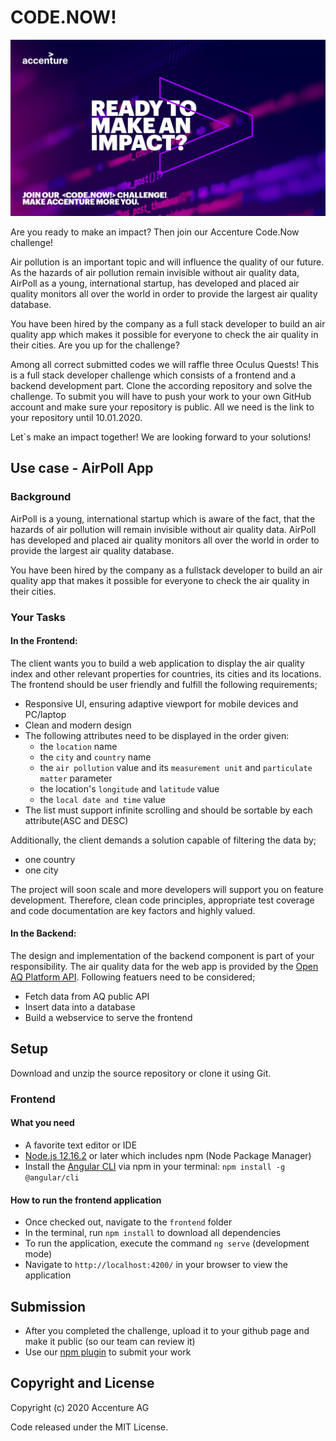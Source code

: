 # CODE.NOW!

<p align="center">
  <img src="https://github.com/AccentureChallenge/Code.Now/blob/master/frontend/src/assets/acnCodeNowHeader.png">
</p>

Are you ready to make an impact? Then join our Accenture Code.Now challenge!​

Air pollution is an important topic and will influence the quality of our future. As the hazards of air pollution remain invisible without air quality data, AirPoll as a young, international startup, has developed and placed air quality monitors all over the world in order to provide the largest air quality database. ​

​You have been hired by the company as a full stack developer to build an air quality app which makes it possible for everyone to check the air quality in their cities. Are you up for the challenge?​

Among all correct submitted codes we will raffle three Oculus Quests! This is a full stack developer challenge which consists of a frontend and a backend development part. Clone the according repository and solve the challenge. To submit you will have to push your work to your own GitHub account and make sure your repository is public. All we need is the link to your repository until 10.01.2020.​

Let`s make an impact together! We are looking forward to your solutions!​

## Use case - AirPoll App

### Background

AirPoll is a young, international startup which is aware of the fact, that the hazards of air pollution will remain invisible without air quality data. AirPoll has developed and placed air quality monitors all over the world in order to provide the largest air quality database.

You have been hired by the company as a fullstack developer to build an air quality app that makes it possible for everyone to check the air quality in their cities.

### Your Tasks

#### In the Frontend:

The client wants you to build a web application to display the air quality index and other relevant properties for countries, its cities and its locations.
The frontend should be user friendly and fulfill the following requirements;

- Responsive UI, ensuring adaptive viewport for mobile devices and PC/laptop
- Clean and modern design
- The following attributes need to be displayed in the order given:
  - the `location` name
  - the `city` and `country` name
  - the `air pollution` value and its `measurement unit` and `particulate matter` parameter
  - the location's `longitude` and `latitude` value
  - the `local date and time` value
- The list must support infinite scrolling and should be sortable by each attribute(ASC and DESC)

Additionally, the client demands a solution capable of filtering the data by;
- one country
- one city

The project will soon scale and more developers will support you on feature development. Therefore, clean code principles, appropriate test coverage and code documentation are key factors and highly valued.

#### In the Backend:

The design and implementation of the backend component is part of your responsibility. The air quality data for the web app is provided by the [Open AQ Platform API](https://openaq.org/#/?_k=bgfemx).
Following featuers need to be considered;

- Fetch data from AQ public API
- Insert data into a database
- Build a webservice to serve the frontend

## Setup

Download and unzip the source repository or clone it using Git.

### Frontend

#### What you need

- A favorite text editor or IDE
- [Node.js 12.16.2](https://nodejs.org/en/download/) or later which includes npm (Node Package Manager)
- Install the [Angular CLI](https://angular.io/guide/setup-local) via npm in your terminal: `npm install -g @angular/cli`

#### How to run the frontend application

- Once checked out, navigate to the `frontend` folder
- In the terminal, run `npm install` to download all dependencies
- To run the application, execute the command `ng serve` (development mode)
- Navigate to `http://localhost:4200/` in your browser to view the application

## Submission

- After you completed the challenge, upload it to your github page and make it public (so our team can review it)
- Use our [npm plugin](https://www.npmjs.com/package/acn-code-now) to submit your work

## Copyright and License

Copyright (c) 2020 Accenture AG

Code released under the MIT License.
